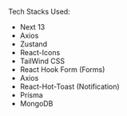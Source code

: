 Tech Stacks Used:

- Next 13
- Axios
- Zustand
- React-Icons
- TailWind CSS
- React Hook Form (Forms)
- Axios
- React-Hot-Toast (Notification)
- Prisma
- MongoDB
